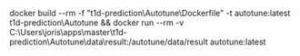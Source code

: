 
docker build --rm -f "t1d-prediction\Autotune\Dockerfile" -t autotune:latest t1d-prediction\Autotune && docker run --rm -v C:\Users\joris\apps\master\t1d-prediction\Autotune\data\result:/autotune/data/result autotune:latest 

